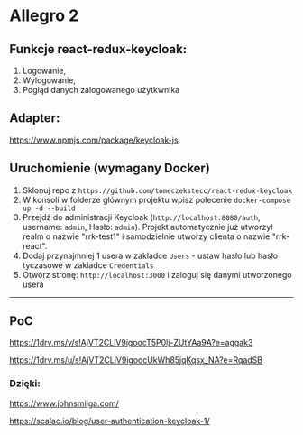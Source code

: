 # Allegro 2

## Funkcje react-redux-keycloak:

1. Logowanie,
2. Wylogowanie,
3. Pdgląd danych zalogowanego użytkwnika

## Adapter:

https://www.npmjs.com/package/keycloak-js

## Uruchomienie (wymagany Docker)

1. Sklonuj repo z `https://github.com/tomeczekstecc/react-redux-keycloak`
2. W konsoli w folderze głównym projektu wpisz polecenie `docker-compose up -d --build`
3. Przejdź do administracji Keycloak (`http://localhost:8080/auth`, username: `admin`, Hasło: `admin`). Projekt automatycznie już utworzył realm o nazwie "rrk-test1" i samodzielnie utworzy clienta o nazwie "rrk-react".
4. Dodaj przynajmniej 1 usera w zakładce `Users` - ustaw hasło lub hasło tyczasowe w zakładce `Credentials`
5. Otwórz stronę: `http://localhost:3000` i zaloguj się danymi utworzonego usera

---

## PoC

https://1drv.ms/v/s!AjVT2CLlV9igoocT5P0lj-ZUtYAa9A?e=aggak3

https://1drv.ms/u/s!AjVT2CLlV9igoocUkWh85jqKqsx_NA?e=RqadSB


### Dzięki:

https://www.johnsmilga.com/

https://scalac.io/blog/user-authentication-keycloak-1/
